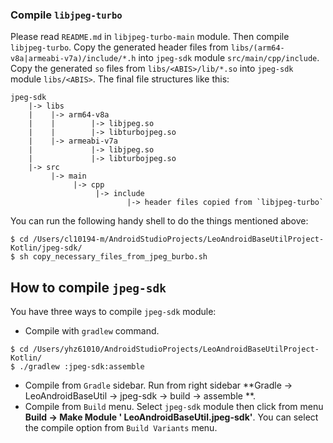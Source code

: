 ### Compile `libjpeg-turbo`

Please read `README.md` in `libjpeg-turbo-main` module. Then compile `libjpeg-turbo`. Copy the
generated header files from `libs/(arm64-v8a|armeabi-v7a)/include/*.h` into `jpeg-sdk`
module `src/main/cpp/include`. Copy the generated `so` files from `libs/<ABIS>/lib/*.so`
into `jpeg-sdk` module `libs/<ABIS>`. The final file structures like this:

```
jpeg-sdk
    |-> libs
    |    |-> arm64-v8a
    |    |        |-> libjpeg.so
    |    |        |-> libturbojpeg.so
    |    |-> armeabi-v7a
    |             |-> libjpeg.so
    |             |-> libturbojpeg.so
    |-> src
         |-> main
              |-> cpp
                   |-> include
                          |-> header files copied from `libjpeg-turbo`
```

You can run the following handy shell to do the things mentioned above:

```shell
$ cd /Users/cl10194-m/AndroidStudioProjects/LeoAndroidBaseUtilProject-Kotlin/jpeg-sdk/
$ sh copy_necessary_files_from_jpeg_burbo.sh
```

## How to compile `jpeg-sdk`
You have three ways to compile `jpeg-sdk` module:

- Compile with `gradlew` command.

```
$ cd /Users/yhz61010/AndroidStudioProjects/LeoAndroidBaseUtilProject-Kotlin/
$ ./gradlew :jpeg-sdk:assemble
```

- Compile from `Gradle` sidebar. Run from right sidebar **Gradle -> LeoAndroidBaseUtil -> jpeg-sdk
  -> build -> assemble **.
- Compile from `Build` menu. Select `jpeg-sdk` module then click from menu **Build -> Make Module '
  LeoAndroidBaseUtil.jpeg-sdk'**. You can select the compile option from `Build Variants` menu. 
